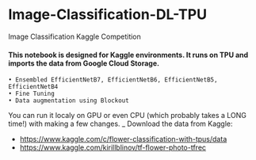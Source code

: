 # Image-Classification-DL-TPU
Image Classification Kaggle Competition

#### This notebook is designed for Kaggle environments. It runs on TPU and imports the data from Google Cloud Storage.
    • Ensembled EfficientNetB7, EfficientNetB6, EfficientNetB5, EfficientNetB4 
    • Fine Tuning 
    • Data augmentation using Blockout 
You can run it localy on GPU or even CPU (which probably takes a LONG time!) with making a few changes.
_ Download the data from Kaggle:
- https://www.kaggle.com/c/flower-classification-with-tpus/data 
- https://www.kaggle.com/kirillblinov/tf-flower-photo-tfrec 
